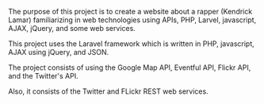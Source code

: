 The purpose of this project is to create a website about a rapper (Kendrick Lamar) familiarizing in web technologies using APIs, PHP, Larvel, javascript, AJAX, jQuery, and some web services.

This project uses the Laravel framework which is written in PHP, javascript, AJAX using jQuery, and JSON.

The project consists of using the Google Map API, Eventful API, Flickr API, and the
Twitter's API.

Also, it consists of the Twitter and FLickr REST web services.